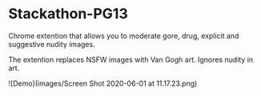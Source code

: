 # Stackathon-PG13

Chrome extention that allows you to moderate gore, drug, explicit and suggestive nudity images. 

The extention replaces NSFW images with Van Gogh art. Ignores nudity in art.

![Demo](images/Screen Shot 2020-06-01 at 11.17.23.png)
